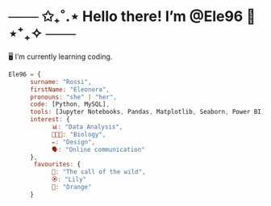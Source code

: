 # ─── ✩₊˚.⋆ Hello there! I’m @Ele96 👋 ⋆⁺₊✧ ───

🖥️ I’m currently learning coding.

```javascript
Ele96 = {
      surname: "Rossi",
      firstName: "Eleonora",
      pronouns: "she" | "her",
      code: [Python, MySQL],
      tools: [Jupyter Notebooks, Pandas, Matplotlib, Seaborn, Power BI],
      interest: {
            📊: "Data Analysis", 
            🌱🦊🧬: "Biology", 
            ✏️: "Design",
            🗣️: "Online communication"
      },
       favourites: {
            📙: "The call of the wild",
            🏵️: "Lily"
            🎨: "Orange"
      }
```

